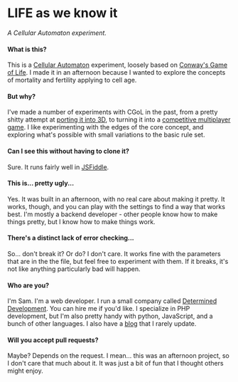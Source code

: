 LIFE as we know it
==================
*A Cellular Automaton experiment.*

#### What is this?

This is a [Cellular Automaton](https://en.wikipedia.org/wiki/Cellular_automaton) experiment, loosely based on
[Conway's Game of Life](https://en.wikipedia.org/wiki/Conway%27s_Game_of_Life). I made it in an afternoon because
I wanted to explore the concepts of mortality and fertility applying to cell age.

#### But why?

I've made a number of experiments with CGoL in the past, from a pretty shitty attempt at
[porting it into 3D](http://gameoflife.samuellevy.com/), to turning it into a
[competitive multiplayer game](http://gameoflifetotalwar.com/). I like experimenting with the edges of the core
concept, and exploring what's possible with small variations to the basic rule set.

#### Can I see this without having to clone it?

Sure. It runs fairly well in [JSFiddle](https://jsfiddle.net/cd4o8vs6/).

#### This is... pretty ugly...

Yes. It was built in an afternoon, with no real care about making it pretty. It works, though, and you can play
with the settings to find a way that works best. I'm mostly a backend developer - other people know how to make
things pretty, but I know how to make things work.

#### There's a distinct lack of error checking...

So... don't break it? Or do? I don't care. It works fine with the parameters that are in the the file, but feel
free to experiment with them. If it breaks, it's not like anything particularly bad will happen.

#### Who are you?

I'm Sam. I'm a web developer. I run a small company called
[Determined Development](https://www.determineddevelopment.com). You can hire me if you'd like. I specialize in
PHP development, but I'm also pretty handy with python, JavaScript, and a bunch of other languages. I also have
a [blog](http://blog.samuellevy.com/) that I rarely update.

#### Will you accept pull requests?

Maybe? Depends on the request. I mean... this was an afternoon project, so I don't care that much about it. It
was just a bit of fun that I thought others might enjoy.